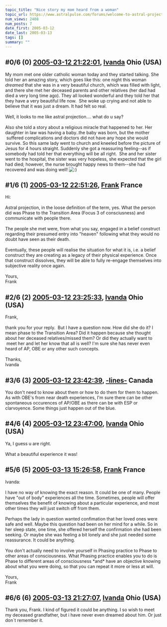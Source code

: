 ```yaml
---
topic_title: "Nice story my mom heard from a woman"
topic_url: https://www.astralpulse.com/forums/welcome-to-astral-projection-experiences!/nice-story-my-mom-heard-from-a-woman
num_views: 2408
num_posts: 7
date_first: 2005-03-12
date_last: 2005-03-13
tags: []
summary: ""
---
```


## \#0/6 (0) [2005-03-12 21:22:01](https://www.astralpulse.com/forums/index.php?msg=155484), [Ivanda](https://www.astralpulse.com/forums/profile/?u=8260) Ohio (USA) ##
<section>
My mom met one older catholic woman today and they started talking. She told her an amazing story, which goes like this: one night this woman
<i>
 dreamed
</i>
that she was in a very beautiful church, which was filled with light, and there she met her deceased parents and other relatives (her dad had died a very long time ago). They all looked wonderful and they told her that they have a very beautiful life now.  She woke up crying and not able to believe that it was just a dream. It had felt so real.
<br>
<br>
Well, it looks to me like astral projection.... what do u say?
<br>
<br>
Also she told a story about a religious miracle that happened to her. Her daughter in law was having a baby..the baby was born, but the mother  suffered complications and doctors did not have any hope she would survive. So this same lady went to church and kneeled before the picture of Jesus for 4 hours straight. Suddenly she got a reassuring feeling--as if somebody had told her that everything will be all right.  She and her sister went to the hospital, the sister was very hopeless, she expected that the girl had died; however, the nurse brought happy news to them--she had recovered and was doing well!
<img alt=":)" class="smiley" src="https://www.astralpulse.com/forums/Smileys/fugue/smiley.png" title="Smiley"/>
</section>

## \#1/6 (1) [2005-03-12 22:51:26](https://www.astralpulse.com/forums/index.php?msg=155497), [Frank](https://www.astralpulse.com/forums/profile/?u=359) France ##
<section>
Hi:
<br>
<br>
Astral projection, in the loose definition of the term, yes. What the person did was Phase to the Transition Area (Focus 3 of consciusness) and communicate with people there.
<br>
<br>
The people she met were, from what you say, engaged in a belief construct regarding their presumed entry into "heaven" following what they would no doubt have seen as their death.
<br>
<br>
Eventually, these people will realise the situation for what it is, i.e. a belief construct they are creating as a legacy of their physical experience. Once that construct dissolves, they will be able to fully re-engage themselves into subjective reality once again.
<br>
<br>
Yours,
<br>
Frank
</section>

## \#2/6 (2) [2005-03-12 23:25:33](https://www.astralpulse.com/forums/index.php?msg=155504), [Ivanda](https://www.astralpulse.com/forums/profile/?u=8260) Ohio (USA) ##
<section>
Frank,
<br>
<br>
thank you for your reply.  But I have a question now. How did she do it? I mean phase to the Transition Area? Did it happen because she thought about her deceased relatives/missed them? Or did they actually want to  meet her and let her know that all is well? I'm sure she has never even heard of AP, OBE or any other such concepts.
<br>
<br>
Thanks,
<br>
Ivanda
</section>

## \#3/6 (3) [2005-03-12 23:42:39](https://www.astralpulse.com/forums/index.php?msg=155507), [-lines-](https://www.astralpulse.com/forums/profile/?u=3900) Canada ##
<section>
You don't need to know about them or how to do them for them to happen. As with OBE's from near death experiences, I'm sure there can be other spontaneous occurences of AP/OBE as there can be with ESP or clarvoyence. Some things just happen out of the blue.
</section>

## \#4/6 (4) [2005-03-12 23:47:00](https://www.astralpulse.com/forums/index.php?msg=155509), [Ivanda](https://www.astralpulse.com/forums/profile/?u=8260) Ohio (USA) ##
<section>
Ya, I guess u are right.
<br>
<br>
What a beautiful experience it was!
</section>

## \#5/6 (5) [2005-03-13 15:26:58](https://www.astralpulse.com/forums/index.php?msg=155593), [Frank](https://www.astralpulse.com/forums/profile/?u=359) France ##
<section>
Ivanda:
<br>
<br>
I have no way of knowing the exact reason. It could be one of many. People have "out of body" experiences all the time. Sometimes, people will offer themselves the benefit of knowing about a particular experience, and most other times they will just switch off from them.
<br>
<br>
Perhaps the lady in question wanted confimation that her loved ones were safe and well. Maybe this question had been on her mind for a while. So in her sleep state, one time, she offered herself the confirmation she had been seeking. Or maybe she was feeling a bit lonely and she just needed some reassurance. It could be anything.
<br>
<br>
You don't actually need to involve yourself in Phasing practice to Phase to other areas of consciousness. What Phasing practice enables you to do is Phase to different areas of consciousness *and* have an objective knowing about what you were doing, so that you can repeat it more or less at will.
<br>
<br>
Yours,
<br>
Frank
</section>

## \#6/6 (6) [2005-03-13 21:27:07](https://www.astralpulse.com/forums/index.php?msg=155642), [Ivanda](https://www.astralpulse.com/forums/profile/?u=8260) Ohio (USA) ##
<section>
Thank you, Frank. I kind of figured it could be anything. I so wish to meet my deceased grandfather, but i have never even dreamed about him. Or just don`t remember it.
</section>